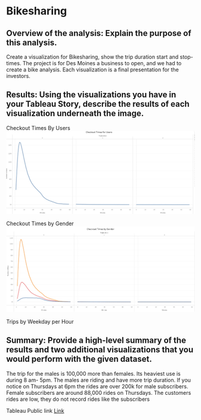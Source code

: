 # Bikesharing
## Overview of the analysis: Explain the purpose of this analysis.
Create a visualization for Bikesharing, show the trip duration start and stop-times. The project is for Des Moines a business to open, and we had to create a bike analysis. Each visualization is a final presentation for the investors.

## Results: Using the visualizations you have in your Tableau Story, describe the results of each visualization underneath the image.
Checkout Times By Users
![Checkout_Times](https://github.com/gabby338414/Bikesharing/blob/969fe7ac1b1cb36df5ce41d8f3df948ecedc19c5/Checkout_Times.PNG)

Checkout Times by Gender
![Check_out_Gender](https://github.com/gabby338414/Bikesharing/blob/dda5a60ecd9c54646170897f7f53aac8eed10994/Check_out_Gender.PNG)

Trips by Weekday per Hour

## Summary: Provide a high-level summary of the results and two additional visualizations that you would perform with the given dataset.
The trip for the males is 100,000 more than females. Its heaviest use is during 8 am- 5pm. The males are riding and have more trip duration. If you notice on Thursdays at 6pm the rides are over 200k for male subscribers. Female subscribers are around 88,000 rides on Thursdays. The customers rides are low, they do not record rides like the subscribers 

Tableau Public link
[Link](https://public.tableau.com/profile/gabrielle.palmer#!/)
